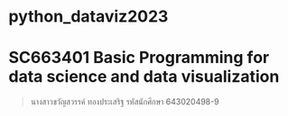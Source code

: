 # python_dataviz2023
# SC663401 Basic Programming for data science and data visualization
> นางสาวขวัญสวรรค์ ทองประเสริฐ รหัสนักศึกษา 643020498-9 
